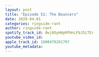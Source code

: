 ```yaml
---
layout: post
title: "Episode 51: The Bouncers"
date: 2020-04-01
categories: ringside-rant
author: ringside-rant
spotify_track_id: 0wj8OyHHpMfHnLFbJSLTEr
youtube_video_id: 
apple_track_id: 1000470201797
youtube_metadata: 
---
```


